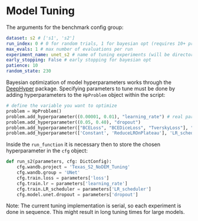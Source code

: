 # Model Tuning

The arguments for the benchmark config group:
```yaml
dataset: s2 # ['s1', 's2']
run_index: 0 # 0 for random trials, 1 for bayesian opt (requires 10+ previous runs)
max_evals: 1 # max number of evaluations per run
experiment_name: unet_s2 # name of tuning experiments (will be directory where results are saved)
early_stopping: False # early stopping for bayesian opt
patience: 10
random_state: 230
```

Bayesian optimization of model hyperparameters works through the [DeepHyper](https://deephyper.readthedocs.io/en/stable/index.html) package. Specifying parameters to tune must be done by adding hyperparameters to the `HpProblem` object within the script:

```python
# define the variable you want to optimize
problem = HpProblem()
problem.add_hyperparameter((0.00001, 0.01), "learning_rate") # real parameter
problem.add_hyperparameter((0.05, 0.40), "dropout")
problem.add_hyperparameter(["BCELoss", "BCEDiceLoss", "TverskyLoss"], "loss")
problem.add_hyperparameter(['Constant', 'ReduceLROnPlateau'], 'LR_scheduler')
```

Inside the `run_function` it is necessary then to store the chosen hyperparameter in the `cfg` object:

```python
def run_s2(parameters, cfg: DictConfig):
    cfg.wandb.project = 'Texas_S2_NoDEM_Tuning'
    cfg.wandb.group = 'UNet'
    cfg.train.loss = parameters['loss']
    cfg.train.lr = parameters['learning_rate']
    cfg.train.LR_scheduler = parameters['LR_scheduler']
    cfg.model.unet.dropout = parameters['dropout']
```

Note: The current tuning implementation is serial, so each experiment is done in sequence. This might result in long tuning times for large models.